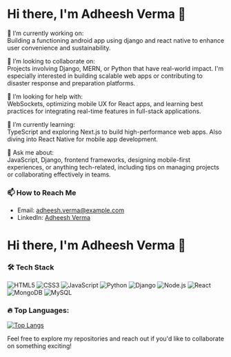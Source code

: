 # Hi there, I'm Adheesh Verma 👋

🔭 I’m currently working on:  
Building a functioning android app using django and react native to enhance user convenience and sustainability.

👥 I’m looking to collaborate on:  
Projects involving Django, MERN, or Python that have real-world impact. I'm especially interested in building scalable web apps or contributing to disaster response and preparation platforms.

🤝 I’m looking for help with:  
WebSockets, optimizing mobile UX for React apps, and learning best practices for integrating real-time features in full-stack applications.

🌱 I’m currently learning:  
TypeScript and exploring Next.js to build high-performance web apps. Also diving into React Native for mobile app development.

💬 Ask me about:  
JavaScript, Django, frontend frameworks, designing mobile-first experiences, or anything tech-related, including tips on managing projects or collaborating effectively in teams.

### 📫 How to Reach Me

- Email: [adheesh.verma@example.com](mailto:adheeshzkp@gmail.com)
- LinkedIn: [Adheesh Verma](https://www.linkedin.com/in/adheesh-verma-177538324/)

# Hi there, I'm Adheesh Verma 👋

### 🛠️ Tech Stack
![HTML5](https://img.shields.io/badge/-HTML5-E34F26?logo=html5&logoColor=fff&style=for-the-badge)
![CSS3](https://img.shields.io/badge/-CSS3-1572B6?logo=css3&logoColor=fff&style=for-the-badge)
![JavaScript](https://img.shields.io/badge/-JavaScript-F7DF1E?logo=javascript&logoColor=000&style=for-the-badge)
![Python](https://img.shields.io/badge/-Python-3776AB?logo=python&logoColor=fff&style=for-the-badge)
![Django](https://img.shields.io/badge/-Django-092E20?logo=django&logoColor=fff&style=for-the-badge)
![Node.js](https://img.shields.io/badge/-Node.js-339933?logo=node.js&logoColor=fff&style=for-the-badge)
![React](https://img.shields.io/badge/-React-61DAFB?logo=react&logoColor=000&style=for-the-badge)
![MongoDB](https://img.shields.io/badge/-MongoDB-47A248?logo=mongodb&logoColor=fff&style=for-the-badge)
![MySQL](https://img.shields.io/badge/-MySQL-4479A1?logo=mysql&logoColor=fff&style=for-the-badge)

<!--### 📊 GitHub Stats:
![Adheesh's GitHub stats](https://github-readme-stats.vercel.app/api?username=your-github-username&show_icons=true&theme=radical)

### 🏆 GitHub Trophies:
[![trophy](https://github-profile-trophy.vercel.app/?username=your-github-username&theme=radical)](https://github.com/ryo-ma/github-profile-trophy)-->

### 🔥 Top Languages:
[![Top Langs](https://github-readme-stats.vercel.app/api/top-langs/?username=adheesh0807&layout=compact&theme=radical)](https://github.com/anuraghazra/github-readme-stats)


Feel free to explore my repositories and reach out if you'd like to collaborate on something exciting!
